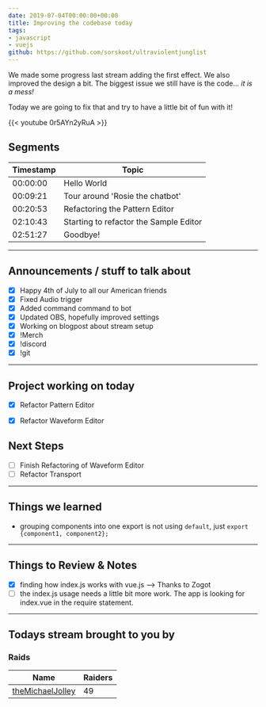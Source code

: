 ```yaml
---
date: 2019-07-04T00:00:00+00:00
title: Improving the codebase today
tags:
- javascript
- vuejs
github: https://github.com/sorskoot/ultraviolentjunglist
---
```


We made some progress last stream adding the first effect. We also improved the design a bit. The biggest issue we still have is the code... _it is a mess!_

Today we are going to fix that and try to have a little bit of fun with it!

{{< youtube 0r5AYn2yRuA >}}

<!--more-->
## Segments

| Timestamp | Topic|
| --- | --- |
| 00:00:00 | Hello World |
| 00:09:21 | Tour around 'Rosie the chatbot' |
| 00:20:53 | Refactoring the Pattern Editor |
| 02:10:43 | Starting to refactor the Sample Editor |
| 02:51:27 | Goodbye! |

---

## Announcements / stuff to talk about

- [X] Happy 4th of July to all our American friends
- [X] Fixed Audio trigger
- [X] Added command command to bot
- [X] Updated OBS, hopefully improved settings
- [X] Working on blogpost about stream setup
- [X] !Merch
- [X] !discord
- [X] !git

---

## Project working on today

- [X] Refactor Pattern Editor
- [X] Refactor Waveform Editor


## Next Steps

- [ ] Finish Refactoring of Waveform Editor
- [ ] Refactor Transport

---

## Things we learned

- grouping components into one export is not using `default`, just `export {component1, component2};`

---

## Things to Review & Notes

- [X] finding how index.js works with vue.js --> Thanks to Zogot
- [ ] the index.js usage needs a little bit more work. The app is looking for index.vue in the require statement.

---

## Todays stream brought to you by

### Raids

| Name | Raiders |
| --- | --- |
| [theMichaelJolley](https://www.twitch.tv/themichaeljolley) | 49 |
